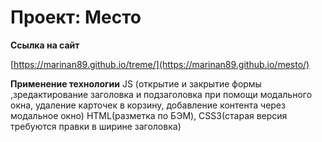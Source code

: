 # Проект: Место

**Ссылка на сайт**

[https://marinan89.github.io/treme/](https://marinan89.github.io/mesto/)

**Применение технологии**
 JS (открытие и закрытие формы ,зредактирование заголовка и подзаголовка при помощи модального окна, удаление карточек в корзину, добавление контента через модальное окно) HTML(разметка по БЭМ), CSS3(старая версия требуются правки в ширине заголовка)
